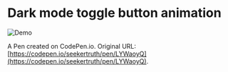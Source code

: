 # Dark mode toggle button animation

![Demo](https://dev-to-uploads.s3.amazonaws.com/uploads/articles/67x2v5x0txm0kznor5at.gif)

A Pen created on CodePen.io. Original URL: [https://codepen.io/seekertruth/pen/LYWaoyQ](https://codepen.io/seekertruth/pen/LYWaoyQ).
